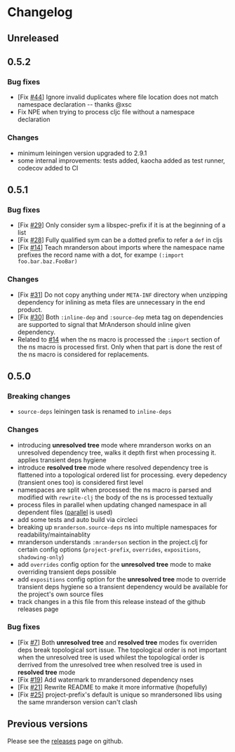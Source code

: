 # Changelog

## Unreleased

## 0.5.2

### Bug fixes

- [Fix [#44](https://github.com/benedekfazekas/mranderson/issues/44)] Ignore invalid duplicates where file location does not match namespace declaration -- thanks @xsc
- Fix NPE when trying to process cljc file without a namespace declaration

### Changes

- minimum leiningen version upgraded to 2.9.1
- some internal improvements: tests added, kaocha added as test runner, codecov added to CI

## 0.5.1

### Bug fixes

- [Fix [#29](https://github.com/benedekfazekas/mranderson/issues/29)] Only consider sym a libspec-prefix if it is at the beginning of a list
- [Fix [#28](https://github.com/benedekfazekas/mranderson/issues/28)] Fully qualified sym can be a dotted prefix to refer a `def` in cljs
- [Fix [#14](https://github.com/benedekfazekas/mranderson/issues/14)] Teach mranderson about imports where the namespace name prefixes the record name with a dot, for exampe `(:import foo.bar.baz.FooBar)`

### Changes

- [Fix [#31](https://github.com/benedekfazekas/mranderson/issues/31)] Do not copy anything under `META-INF` directory when unzipping dependency for inlining as meta files are unnecessary in the end product.
- [Fix [#30](https://github.com/benedekfazekas/mranderson/issues/30)] Both `:inline-dep` and `:source-dep` meta tag on dependencies are supported to signal that MrAnderson should inline given dependency.
- Related to [#14](https://github.com/benedekfazekas/mranderson/issues/14) when the ns macro is processed the `:import` section of the ns macro is processed first. Only when that part is done the rest of the ns macro is considered for replacements.

## 0.5.0

### Breaking changes

- `source-deps` leiningen task is renamed to `inline-deps`

### Changes

- introducing **unresolved tree** mode where mranderson works on an unresolved dependency tree, walks it depth first when processing it. applies transient deps hygiene
- introduce **resolved tree** mode where resolved dependency tree is flattened into a topological ordered list for processing. every depedency (transient ones too) is considered first level
- namespaces are split when processed: the ns macro is parsed and modified with `rewrite-clj` the body of the ns is processed textually
- process files in parallel when updating changed namespace in all dependent files ([parallel](https://github.com/reborg/parallel) is used)
- add some tests and auto build via circleci
- breaking up `mranderson.source-deps` ns into multiple namespaces for readability/maintainablity
- mranderson understands `:mranderson` section in the project.clj for certain config options (`project-prefix`, `overrides`, `expositions`, `shadowing-only`)
- add `overrides` config option for the **unresolved tree** mode to make overriding transient deps possible
- add `expositions` config option for the **unresolved tree** mode to override transient deps hygiene so a transient dependency would be available for the project's own source files
- track changes in a this file from this release instead of the github releases page

### Bug fixes
- [Fix [#7](https://github.com/benedekfazekas/mranderson/issues/7)] Both **unresolved tree** and **resolved tree** modes fix overriden deps break topological sort issue. The topological order is not important when the unresolved tree is used whilest the topological order is derrived from the unresolved tree when resolved tree is used in **resolved tree** mode
- [Fix [#19](https://github.com/benedekfazekas/mranderson/issues/19)] Add watermark to mrandersoned dependency nses
- [Fix [#21](https://github.com/benedekfazekas/mranderson/issues/21)] Rewrite README to make it more informative (hopefully)
- [Fix [#25](https://github.com/benedekfazekas/mranderson/issues/25)] project-prefix's default is unique so mrandersoned libs using the same mranderson version can't clash

## Previous versions

Please see the [releases](https://github.com/benedekfazekas/mranderson/releases) page on github.
